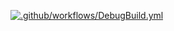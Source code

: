 [![.github/workflows/DebugBuild.yml](https://github.com/IronKakemasen/engineSecond/actions/workflows/DebugBuild.yml/badge.svg)](https://github.com/IronKakemasen/engineSecond/actions/workflows/DebugBuild.yml)
